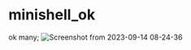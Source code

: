 # minishell_ok
ok many;
![Screenshot from 2023-09-14 08-24-36](https://github.com/takkeshikuro/minishell_42/assets/132231882/0ae2d495-4bc7-463c-a496-6844e6c7510e)
